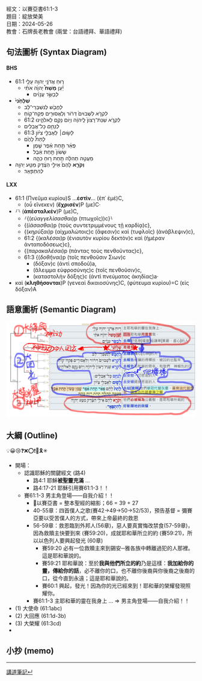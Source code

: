 
經文：以賽亞書61:1-3   
題目：綻放榮美   
日期：2024-05-26   
教會：石牌長老教會 (兩堂：台語禮拜、華語禮拜)   


## 句法圖析 (Syntax Diagram)
#### BHS
<p dir="rtl">

- 61:1 ר֛וּחַ אֲדֹנָ֥י יְהוִ֖ה עָלָ֑י 
	- יַ֡עַן **מָשַׁח֩** יְהוָ֙ה אֹתִ֜י 
		- *לְבַשֵּׂ֣ר* עֲנָוִ֗ים 
- **שְׁלָחַ֙נִי֙** 
	- *לַחֲבֹ֣שׁ* לְנִשְׁבְּרֵי־לֵ֔ב 
	- *לִקְרֹ֤א* לִשְׁבוּיִם֙ דְּר֔וֹר וְלַאֲסוּרִ֖ים פְּקַח־קֽוֹחַ׃ 
	- 61:2 *לִקְרֹ֤א* שְׁנַת־רָצוֹן֙ לַֽיהוָ֔ה וְי֥וֹם נָקָ֖ם לֵאלֹהֵ֑ינוּ 
	- *לְנַחֵ֖ם* כָּל־אֲבֵלִֽים׃
	- 61:3 *לָשׂ֣וּם*׀ לַאֲבֵלֵ֣י צִיּ֗וֹן 
	- *לָתֵת֩* לָהֶ֙ם 
		- פְּאֵ֜ר תַּ֣חַת אֵ֗פֶר שֶׁ֤מֶן 
		- שָׂשׂוֹן֙ תַּ֣חַת אֵ֔בֶל 
		- מַעֲטֵ֣ה תְהִלָּ֔ה תַּ֖חַת ר֣וּחַ כֵּהָ֑ה 
- **וְקֹרָ֤א** לָהֶם֙ אֵילֵ֣י הַצֶּ֔דֶק מַטַּ֥ע יְהוָ֖ה 
	- *לְהִתְפָּאֵֽר*׃
</p>

#### LXX
- 61:1 (Πνεῦμα κυρίου)S ...<strong>ἐστὶν</strong>... (ἐπ᾽ ἐμέ)C, 
	- (οὗ εἵνεκεν) (**ἔχρισέν**)P (με)C·
- ⸉⸊ (**ἀπέσταλκέν**)P (με)C, 
	- ⸉{(*εὐαγγελίσασθαι*)p (πτωχοῖς))c}⸊
	- {(*ἰάσασθαι*)p (τοὺς συντετριμμένους τῇ καρδίᾳ)c}, 
	- {(*κηρύξαι*)p (αἰχμαλώτοις)c (ἄφεσιν)c καὶ (τυφλοῖς) (ἀνάβλεψιν)c},
	- 61:2 {(*καλέσαι*)p (ἐνιαυτὸν κυρίου δεκτὸν)c καὶ (ἡμέραν ἀνταποδόσεως)c}, 
	- {(*παρακαλέσαι*)p (πάντας τοὺς πενθοῦντας)c},
	- 61:3 {(*δοθῆναι*)p (τοῖς πενθοῦσιν Σιων)c 
		- (δόξαν)c (ἀντὶ σποδοῦ)a, 
		- (ἄλειμμα εὐφροσύνης)c (τοῖς πενθοῦσιν)c,
		- (καταστολὴν δόξης)c (ἀντὶ πνεύματος ἀκηδίας)a·
- καὶ (**κληθήσονται**)P (γενεαὶ δικαιοσύνης)C, (φύτευμα κυρίου)=C (εἰς δόξαν)A

## 語意圖析 (Semantic Diagram)
![images/Pasted image 20240524150538.png](images/Pasted%20image%2020240524150538.png)


## 大綱 (Outline)
💡😀😢❓❌⭕❗🎀🎗️✳

- 開場：
	- 認識耶穌的關鍵經文 (路4)
		- 路4:1 耶穌**被聖靈充滿** ...
		- 路4:17-21 耶穌引用賽61:1-3！！
	- 賽61:1-3 男主角登場——自我介紹！！
		- 以賽亞書 = 整本聖經的縮影；66 = 39 + 27
		- 40-55章：四首僕人之歌(賽42→49→50→52/53)，預告基督 = 彌賽亞要以受苦僕人的方式，帶來上帝最終的救恩
		- 56-59章：救恩臨到外邦人(56章)，惡人要真實悔改禁食(57-59章)，因為救贖主快要到來 (賽59:20)，成就耶和華所立的約 (賽59:21)，所以以色列人要興起發光 (60章)
			- 賽59:20 必有一位救贖主來到錫安─雅各族中轉離過犯的人那裡。這是耶和華說的。 
			- 賽59:21 耶和華說：至於**我與他們所立的約**乃是這樣：**我加給你的靈，傳給你的話**，必不離你的口，也不離你後裔與你後裔之後裔的口，從今直到永遠；這是耶和華說的。 
			- 賽60:1 興起，發光！因為你的光已經來到！耶和華的榮耀發現照耀你。 
		- 賽61:1-3 主耶和華的靈在我身上 ... ⇒ 男主角登場——自我介紹！！
- (1) 大使命 (61:1abc)
- (2) 大回應 (61:1d-3b)
- (3) 大榮耀 (61:3cd)
- 
## 小抄 (memo)




---


[講道筆記↵](README.md)

